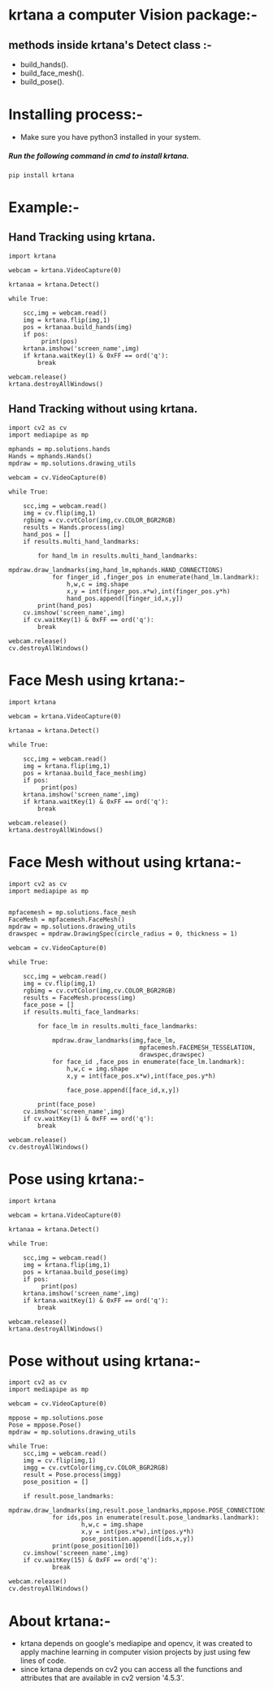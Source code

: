 # krtana a computer Vision package:-
## methods inside krtana's Detect class :-

* build_hands().
* build_face_mesh().
* build_pose().

# Installing process:-

* Make sure you have python3 installed in your system.
##### Run the following command in cmd to install krtana.

    
    pip install krtana


# Example:-

## Hand Tracking using krtana.
    import krtana

    webcam = krtana.VideoCapture(0)

    krtanaa = krtana.Detect()   

    while True:
	
        scc,img = webcam.read()
        img = krtana.flip(img,1)
        pos = krtanaa.build_hands(img)
        if pos:
             print(pos)
        krtana.imshow('screen_name',img)
        if krtana.waitKey(1) & 0xFF == ord('q'):
            break

    webcam.release()         
    krtana.destroyAllWindows()

## Hand Tracking without using krtana.
    import cv2 as cv  
    import mediapipe as mp
    
    mphands = mp.solutions.hands  
    Hands = mphands.Hands()  
    mpdraw = mp.solutions.drawing_utils
    
    webcam = cv.VideoCapture(0)
    
    while True:
            
        scc,img = webcam.read()
        img = cv.flip(img,1)
        rgbimg = cv.cvtColor(img,cv.COLOR_BGR2RGB)
        results = Hands.process(img)
        hand_pos = []
        if results.multi_hand_landmarks:
            
            for hand_lm in results.multi_hand_landmarks:
                mpdraw.draw_landmarks(img,hand_lm,mphands.HAND_CONNECTIONS)
                for finger_id ,finger_pos in enumerate(hand_lm.landmark):
                    h,w,c = img.shape
                    x,y = int(finger_pos.x*w),int(finger_pos.y*h)
                    hand_pos.append([finger_id,x,y])
            print(hand_pos)
        cv.imshow('screen_name',img)
        if cv.waitKey(1) & 0xFF == ord('q'):
            break
    
    webcam.release()  
    cv.destroyAllWindows()

# Face Mesh using krtana:-

    import krtana

    webcam = krtana.VideoCapture(0)

    krtanaa = krtana.Detect()   

    while True:
	
        scc,img = webcam.read()
        img = krtana.flip(img,1)
        pos = krtanaa.build_face_mesh(img)
        if pos:
             print(pos)
        krtana.imshow('screen_name',img)
        if krtana.waitKey(1) & 0xFF == ord('q'):
            break

    webcam.release()         
    krtana.destroyAllWindows()


# Face Mesh without using krtana:-

    import cv2 as cv
    import mediapipe as mp
    
    
    mpfacemesh = mp.solutions.face_mesh
    FaceMesh = mpfacemesh.FaceMesh()
    mpdraw = mp.solutions.drawing_utils
    drawspec = mpdraw.DrawingSpec(circle_radius = 0, thickness = 1)

    webcam = cv.VideoCapture(0)
    
    while True:
            
        scc,img = webcam.read()
        img = cv.flip(img,1)
        rgbimg = cv.cvtColor(img,cv.COLOR_BGR2RGB)
        results = FaceMesh.process(img)
        face_pose = []
        if results.multi_face_landmarks:
            
            for face_lm in results.multi_face_landmarks:
                
                mpdraw.draw_landmarks(img,face_lm,
                                        mpfacemesh.FACEMESH_TESSELATION,
                                        drawspec,drawspec)
                for face_id ,face_pos in enumerate(face_lm.landmark):
                    h,w,c = img.shape
                    x,y = int(face_pos.x*w),int(face_pos.y*h)
                    
                    face_pose.append([face_id,x,y])
                
            print(face_pose)
        cv.imshow('screen_name',img)
        if cv.waitKey(1) & 0xFF == ord('q'):
            break
    
    webcam.release()  
    cv.destroyAllWindows()

# Pose using krtana:-
    
    import krtana
    
    webcam = krtana.VideoCapture(0)

    krtanaa = krtana.Detect()   

    while True:
	
        scc,img = webcam.read()
        img = krtana.flip(img,1)
        pos = krtanaa.build_pose(img)
        if pos:
             print(pos)
        krtana.imshow('screen_name',img)
        if krtana.waitKey(1) & 0xFF == ord('q'):
            break

    webcam.release()         
    krtana.destroyAllWindows()

# Pose without using krtana:-

    import cv2 as cv
    import mediapipe as mp

    webcam = cv.VideoCapture(0)

    mppose = mp.solutions.pose
    Pose = mppose.Pose()
    mpdraw = mp.solutions.drawing_utils

    while True:
        scc,img = webcam.read()
        img = cv.flip(img,1)
        imgg = cv.cvtColor(img,cv.COLOR_BGR2RGB)
        result = Pose.process(imgg)
        pose_position = []
        
        if result.pose_landmarks:
                mpdraw.draw_landmarks(img,result.pose_landmarks,mppose.POSE_CONNECTIONS)
                for ids,pos in enumerate(result.pose_landmarks.landmark):
                        h,w,c = img.shape
                        x,y = int(pos.x*w),int(pos.y*h)
                        pose_position.append([ids,x,y])
                print(pose_position[10])
        cv.imshow('screeen_name',img)
        if cv.waitKey(15) & 0xFF == ord('q'):
                break

    webcam.release()
    cv.destroyAllWindows()

# About krtana:-
* krtana  depends on google's mediapipe and opencv, it was created to apply 
machine learning in computer vision projects by just using few lines of code.
* since krtana depends on cv2 you can access all the functions and attributes that are available in cv2 version '4.5.3'.
